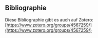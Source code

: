 <script>
function includeHTML() {
	var z, i, elmnt, file, xhttp;
	/* Loop through a collection of all HTML elements: */
	z = document.getElementsByTagName("*");
	for (i = 0; i < z.length; i++) {
		elmnt = z[i];
		/*search for elements with a certain atrribute:*/
		file = elmnt.getAttribute("w3-include-html");
		if (file) {
			/* Make an HTTP request using the attribute value as the file name: */
			xhttp = new XMLHttpRequest();
			xhttp.onreadystatechange = function() {
				if (this.readyState == 4) {
					if (this.status == 200) {elmnt.innerHTML = this.responseText;}
					if (this.status == 404) {elmnt.innerHTML = "Page not found.";}
					/* Remove the attribute, and call this function once more: */
					elmnt.removeAttribute("w3-include-html");
					includeHTML();
				}
			}
			xhttp.open("GET", file, true);
			xhttp.send();
			/* Exit the function: */
			return;
		}
	}
}
</script> 

## Bibliographie

Diese Bibliographie gibt es auch auf Zotero:  
[https://www.zotero.org/groups/4567259/](https://www.zotero.org/groups/4567259/)

<div w3-include-html="https://api.zotero.org/groups/4567259/items/top?format=bib&style=geistes-und-kulturwissenschaften-heilmann"></div>

<script>
includeHTML();
</script>
